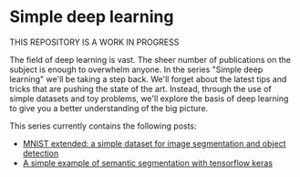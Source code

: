 # Simple deep learning

THIS REPOSITORY IS A WORK IN PROGRESS

The field of deep learning is vast. The sheer number of publications on the subject is enough to overwhelm anyone. In the series "Simple deep learning" we'll be taking a step back. We'll forget about the latest tips and tricks that are pushing the state of the art. Instead, through the use of simple datasets and toy problems, we'll explore the basis of deep learning to give you a better understanding of the big picture.

This series currently contains the following posts:
- [MNIST extended: a simple dataset for image segmentation and object detection](./mnist_extended.ipynb)
- [A simple example of semantic segmentation with tensorflow keras](./semantic_segmentation.ipynb)


